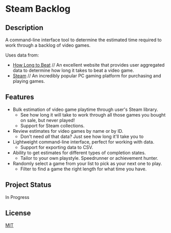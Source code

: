 # Steam Backlog


## Description
A command-line interface tool to determine the estimated time required to work through a backlog of video games.

Uses data from:
- [How Long to Beat](https://howlongtobeat.com/) // An excellent website that provides user aggregated data to determine how long it takes to beat a video game.
- [Steam](https://store.steampowered.com/) // An incredibly popular PC gaming platform for purchasing and playing games.

## Features
- Bulk estimation of video game playtime through user's Steam library.
  - See how long it will take to work through all those games you bought on sale, but never played!
  - Support for Steam collections.
- Review estimates for video games by name or by ID.
  - Don't need *all* that data? Just see how long it'll take you to 
- Lightweight command-line interface, perfect for working with data.
  - Support for exporting data to CSV.
- Ability to get estimates for different types of completion states.
  - Tailor to your own playstyle. Speedrunner or achievement hunter.
- Randomly select a game from your list to pick as your next one to play.
  - Filter to find a game the right length for what time you have.

## Project Status
In Progress

## License
[MIT](LICENSE)